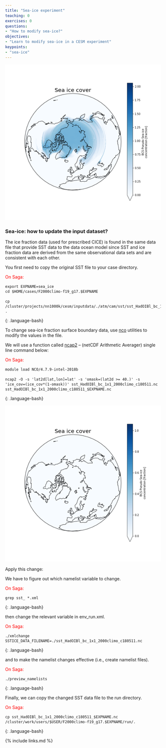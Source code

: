 ```yaml
---
title: "Sea-ice experiment"
teaching: 0
exercises: 0
questions:
- "How to modify sea-ice?"
objectives:
- "Learn to modify sea-ice in a CESM experiment"
keypoints:
- "sea-ice"
---
```


<img src="../fig/Sea_Ice.png">

<h3 id="dataset"><b>Sea-ice</b>: how to update the input dataset?</h3>

The ice fraction data (used for prescribed CICE) is found in the same data file that provide SST data to the data ocean model since SST and ice fraction data are derived from the same observational data sets and are consistent with each other.

You first need to copy the original SST file to your case directory.

<font color="red">On Saga:</font>

~~~
export EXPNAME=sea_ice
cd $HOME/cases/F2000climo-f19_g17.$EXPNAME

cp /cluster/projects/nn1000k/cesm/inputdata/./atm/cam/sst/sst_HadOIBl_bc_1x1_2000climo_c180511.nc .
~~~
{: .language-bash}

To change sea-ice fraction surface boundary data, use <a href="http://nco.sourgeforce.net">nco</a> utilities to modify the values in the file.

We will use a function called <a href="http://nco.sourceforge.net/nco.html#ncap2-netCDF-Arithmetic-Processor">ncap2</a> – (netCDF Arithmetic Averager) single line command below:

<font color="red">On Saga:</font>

~~~
module load NCO/4.7.9-intel-2018b

ncap2 -O -s 'lat2d[lat,lon]=lat' -s 'omask=(lat2d >= 40.)' -s 'ice_cov=(ice_cov*(1-omask))' sst_HadOIBl_bc_1x1_2000climo_c180511.nc sst_HadOIBl_bc_1x1_2000climo_c180511_$EXPNAME.nc
~~~
{: .language-bash}

<img src="../fig/Sea_Ice_modified.png">

Apply this change:

We have to figure out which namelist variable to change.

<font color="red">On Saga:</font>

~~~
grep sst_ *.xml
~~~
{: .language-bash}

then change the relevant variable in env_run.xml.

<font color="red">On Saga:</font>

~~~
./xmlchange SSTICE_DATA_FILENAME=./sst_HadOIBl_bc_1x1_2000climo_c180511.nc
~~~
{: .language-bash}

and to make the namelist changes effective (i.e., create namelist files).

<font color="red">On Saga:</font>

~~~
./preview_namelists
~~~
{: .language-bash}

Finally, we can copy the changed SST data file to the run directory.

<font color="red">On Saga:</font>

~~~
cp sst_HadOIBl_bc_1x1_2000climo_c180511_$EXPNAME.nc /cluster/work/users/$USER/F2000climo-f19_g17.$EXPNAME/run/.
~~~
{: .language-bash}


{% include links.md %}

